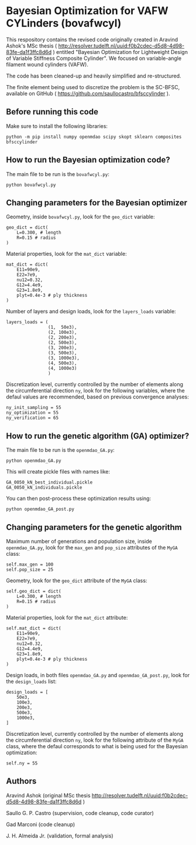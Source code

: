 Bayesian Optimization for VAFW CYLinders (bovafwcyl)
===

This respository contains the revised code originally created in Aravind Ashok's MSc thesis ( http://resolver.tudelft.nl/uuid:f0b2cdec-d5d8-4d98-83fe-da1f3ffc8d6d )
entitled "Bayesian Optimization for Lightweight Design of Variable Stiffness Composite Cylinder". We focused on variable-angle filament wound cylinders (VAFW).

The code has been cleaned-up and heavily simplified and re-structured.

The finite element being used to discretize the problem is the SC-BFSC, available on GitHub ( https://github.com/saullocastro/bfsccylinder ).

Before running this code
---
Make sure to install the following libraries:

    python -m pip install numpy openmdao scipy skopt sklearn composites bfsccylinder

How to run the Bayesian optimization code?
---
The main file to be run is the `bovafwcyl.py`:

    python bovafwcyl.py


Changing parameters for the Bayesian optimizer
---
Geometry, inside `bovafwcyl.py`, look for the `geo_dict` variable:

    geo_dict = dict(
        L=0.300, # length
        R=0.15 # radius
    )


Material properties, look for the `mat_dict` variable:

    mat_dict = dict(
        E11=90e9,
        E22=7e9,
        nu12=0.32,
        G12=4.4e9,
        G23=1.8e9,
        plyt=0.4e-3 # ply thickness
    )

Number of layers and design loads, look for the `layers_loads` variable:

    layers_loads = (
                    (1,  50e3),
                    (2, 100e3),
                    (2, 200e3),
                    (2, 500e3),
                    (3, 200e3),
                    (3, 500e3),
                    (3, 1000e3),
                    (4, 500e3),
                    (4, 1000e3)
                    )

Discretization level, currently controlled by the number of elements along the
circumferential direction `ny`, look for the following variables, where the
defaul values are recommended, based on previous convergence analyses:

    ny_init_sampling = 55
    ny_optimization = 55
    ny_verification = 65


How to run the genetic algorithm (GA) optimizer?
---
The main file to be run is the `openmdao_GA.py`:

    python openmdao_GA.py

This will create pickle files with names like:

    GA_0050_kN_best_individual.pickle
    GA_0050_kN_individuals.pickle

You can then post-process these optimization results using:

    python openmdao_GA_post.py


Changing parameters for the genetic algorithm
---
Maximum number of generations and population size, inside `openmdao_GA.py`,
look for the `max_gen` and `pop_size` attributes of the `MyGA` class:
    
    self.max_gen = 100
    self.pop_size = 25


Geometry, look for the `geo_dict` attribute of the `MyGA` class:

    self.geo_dict = dict(
        L=0.300, # length
        R=0.15 # radius
    )

Material properties, look for the `mat_dict` attribute:

    self.mat_dict = dict(
        E11=90e9,
        E22=7e9,
        nu12=0.32,
        G12=4.4e9,
        G23=1.8e9,
        plyt=0.4e-3 # ply thickness
    )

Design loads, in both files `openmdao_GA.py` and `openmdao_GA_post.py`, look
for the `design_loads` list:

    design_loads = [
        50e3,
        100e3,
        200e3,
        500e3,
        1000e3,
    ]

Discretization level, currently controlled by the number of elements along the
circumferential direction `ny`, look for the following attribute of the `MyGA`
class, where the defaul corresponds to what is being used for the Bayesian
optimization:

    self.ny = 55


Authors
---

Aravind Ashok (original MSc thesis http://resolver.tudelft.nl/uuid:f0b2cdec-d5d8-4d98-83fe-da1f3ffc8d6d )

Saullo G. P. Castro (supervision, code cleanup, code curator)

Gad Marconi (code cleanup)

J. H. Almeida Jr. (validation, formal analysis)
